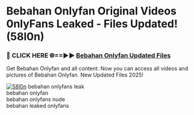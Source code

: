 # Bebahan Onlyfan Original Videos 0nlyFans Leaked - Files Updated! (58l0n)

<h3>🔴 CLICK HERE 🌐==►► <a href="https://tinyurl.com/x26r9saj" rel="nofollow">Bebahan Onlyfan Updated Files</a></h3>

Get Bebahan Onlyfan and all content. Now you can access all videos and pictures of Bebahan Onlyfan. New Updated Files 2025!

[![58l0n](https://i.imgur.com/LkgZPqh.gif)](https://tinyurl.com/x26r9saj)
bebahan onlyfans leak<br>
bebahan onlyfan<br>
bebahan onlyfans nude<br>
bebahan leaked onlyfans